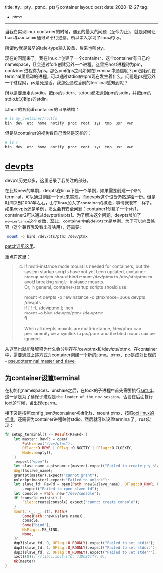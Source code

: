 title: tty、pty、ptmx、pts与container
layout: post
date: 2020-12-27
tag:
- ptmx
---

当我在实现linux container的时候，遇到的最大的问题（至今为止），就是如何让host与container通过命令行通信。所以深入学习了linux的tty。

所谓tty就是最早的tele-type输入设备，后来也叫pty。

现在的问题来了。我在linux上创建了一个container，这个container有自己的namespace，且会通过fork创建另外一个进程。这里把host进程称为pm，container进程称为ps。那么pm和ps之间如何在terminal中通信呢？pm是我们在terminal里启动的进程，可以通过stdio`看到`pm现在发生着什么。问题是ps是另外一个进程阿，ps是死是活，我怎么通过当前的terminal感知到呢？

所以需要重定向stdio，把ps的stderr、stdout都发送到pm的stdin，并把pm的stdio发送到ps的stdin。

以host的视角看container的目录结构：

```sh
# ls my_container/rootfs       
bin  dev  etc  home  notify  proc  root  sys  tmp  usr  var
```

但是以container的视角看自己当然是这样的：

```sh
# ls /       
bin  dev  etc  home  notify  proc  root  sys  tmp  usr  var
```

# [devpts](https://www.kernel.org/doc/html/latest/filesystems/devpts.html)

devpts历史众多，这里记录了我关注的部分。

在比较new的早期，devpts在linux下是一个单例，如果需要创建一个`新的`terminal，可以通过创建一个pts来实现，而devpts这个设备仍然是独一份。但是时间来到2008年左右，由于linux加入了container的概念，事情就很不一样了。如果devpts还是单例，那么会有安全问题：container1创建了一个pts1，container2可以通过devpts`看到`pts1。为了解决这个问题，devpts增加了`newinstance`这个参数，至此，container中的devpts才是单例。为了可以向后兼容（这个兼容我没看出有啥用），还需要:
```sh
 mount -o bind /dev/pts/ptmx /dev/ptmx
 ```

[patch详见这里](https://lwn.net/Articles/689539/)。

重点在这里：

>4. If multi-instance mode mount is needed for containers, but the system
   startup scripts have not yet been updated, container-startup scripts
   should bind mount /dev/ptmx to /dev/pts/ptmx to avoid breaking single-
   instance mounts.
\
   Or, in general, container-startup scripts should use:\
\
	mount -t devpts -o newinstance -o ptmxmode=0666 devpts /dev/pts\
	if [ ! -L /dev/ptmx ]; then\
		mount -o bind /dev/pts/ptmx /dev/ptmx\
	fi\
\
   When all devpts mounts are multi-instance, /dev/ptmx can permanently be
   a symlink to pts/ptmx and the bind mount can be ignored.

从这里也就能够解释为什么会分别存在/dev/ptmx和/dev/pts/ptmx。在container中，需要通过上述方式为container创建一个新的ptmx。ptmx、pts是成对出现的 - [pseudoterminal master and slave](https://linux.die.net/man/4/ptmx)。

## 为container设置terminal

在初始化namespaces、unshare之后，在fock的子进程中首先需要执行[setsid](https://man7.org/linux/man-pages/man2/setsid.2.html)。这一步是为了确保子进程是`the leader of the new session`，否则在后面执行ioct的时候，会出现eperm。

接下来是按照config.json为container初始化fs、mount ptmx、按照[oci linux的标准](https://github.com/opencontainers/runtime-spec/blob/master/runtime-linux.md)，还需要为container进程映射stdio。然后就可以设置terminal了。rust实现：

```rust
fn setup_terminal() -> Result<RawFd> {
    let master: RawFd = open(
        Path::new("/dev/ptmx"),
        OFlag::O_RDWR | OFlag::O_NOCTTY | OFlag::O_CLOEXEC,
        Mode::empty(),
    )
    .expect("open");
    let slave_name = ptsname_r(master).expect("Failed to create pty slave");
    dbg!(&slave_name);
    grantpt(master).expect("cannot grant");
    unlockpt(master).expect("Failed to unlock");
    let slave_fd: RawFd = open(Path::new(&slave_name), OFlag::O_RDWR, Mode::empty())
        .expect("Failed to open slave fd");
    let console = Path::new("/dev/console");
    if !console.exists() {
        File::create(console).expect("cannot create console");
    }
    mount::<_, _, str, Path>(
        Some(Path::new(&slave_name)),
        console,
        Some("bind"),
        MsFlags::MS_BIND,
        None,
    )?;
    dup3(slave_fd, 0, OFlag::O_RDONLY).expect("Failed to set stdin");
    dup3(slave_fd, 1, OFlag::O_RDONLY).expect("Failed to set stdout");
    dup3(slave_fd, 2, OFlag::O_RDONLY).expect("Failed to set stderr");
    ioctl(0)?; //libc::ioctl(fd, TIOCSCTTY, 0);
    Ok(master)
}
```
